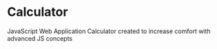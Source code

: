 # Calculator
JavaScript Web Application Calculator created to increase comfort with advanced JS concepts
